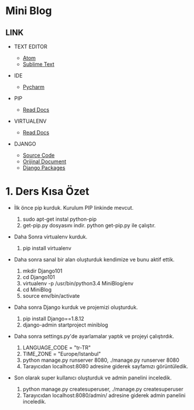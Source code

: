 # Mini Blog

## LINK

* TEXT EDITOR
  * [Atom]( https://www.youtube.com/watch?v=fJW65Wo7IHI&list=PLGLfVvz_LVvS5P7khyR4xDp7T9lCk9PgE)
  * [Sublime Text](https://www.sublimetext.com/) 

* IDE
  * [Pycharm](https://www.jetbrains.com/pycharm/download/#section=linux)

* PIP 
  * [Read Docs](https://pip.pypa.io/en/stable/installing/)

* VIRTUALENV
  * [Read Docs](https://virtualenv.pypa.io/en/latest/)

* DJANGO
  * [Source Code](https://github.com/django/django)
  * [Orijinal Document](https://www.djangoproject.com/)
  * [Django Packages](https://www.djangopackages.com/)

# 1. Ders Kısa Özet

* İlk önce pip kurduk. Kurulum PIP linkinde mevcut.
  1. sudo apt-get instal python-pip
  2. get-pip.py dosyasını indir. python get-pip.py ile çalıştır.

* Daha Sonra virtualenv kurduk.
  1. pip install virtualenv

* Daha sonra sanal bir alan oluşturduk kendimize  ve bunu aktif ettik.
  1. mkdir Django101
  2. cd Django101
  3. virtualenv -p /usr/bin/python3.4 MiniBlog/env
  4. cd MiniBlog
  5. source env/bin/activate

* Daha sonra Django kurduk ve projemizi oluşturduk.
  1. pip install Django==1.8.12
  2. django-admin startproject miniblog

* Daha sonra settings.py'de ayarlamalar yaptık ve projeyi çalıştırdık.
  1. LANGUAGE_CODE = "tr-TR"
  2. TIME_ZONE = "Europe/Istanbul"
  3. python manage.py runserver 8080, ./manage.py runserver 8080
  4. Tarayıcıdan localhost:8080 adresine giderek sayfamızı görüntüledik.

* Son olarak super kullanıcı oluşturduk ve admin panelini inceledik.
  1. python manage.py createsuperuser, ./manage.py createsuperuser
  2. Tarayıcıdan localhost:8080/admin/ adresine giderek admin panelini inceledik.
